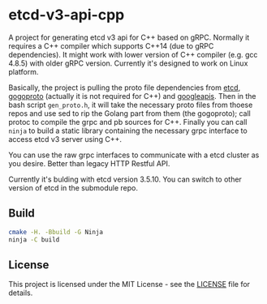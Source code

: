 # etcd-v3-api-cpp
A project for generating etcd v3 api for C++ based on gRPC.
Normally it requires a C++ compiler which supports C++14 (due to gRPC dependencies).
It might work with lower version of C++ compiler (e.g. gcc 4.8.5) with older gRPC version.
Currently it's designed to work on Linux platform.

Basically, the project is pulling the proto file dependencies from [etcd](https://github.com/etcd-io/etcd.git), [gogoproto](https://github.com/cosmos/gogoproto.git) (actually it is not required for C++) and [googleapis](https://github.com/googleapis/googleapis.git). Then in the bash script `gen_proto.h`, it will take the necessary proto files from thoese repos and use sed to rip the Golang part from them (the gogoproto); call protoc to compile the grpc and pb sources for C++. Finally you can call `ninja` to build a static library containing the necessary grpc interface to access etcd v3 server using C++.

You can use the raw grpc interfaces to communicate with a etcd cluster as you desire. Better than legacy HTTP Restful API.

Currently it's bulding with etcd version 3.5.10. You can switch to other version of etcd in the submodule repo. 

## Build
```bash
cmake -H. -Bbuild -G Ninja
ninja -C build
```
## License
This project is licensed under the MIT License - see the [LICENSE](LICENSE) file for details.
